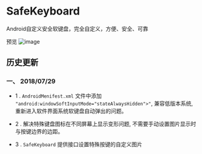 # **SafeKeyboard**
Android自定义安全软键盘，完全自定义，方便、安全、可靠

预览
![image](https://img-blog.csdn.net/20180516102718149)

## **历史更新**
### 一、 2018/07/29
* 1 . `AndroidMenifest.xml` 文件中添加 `"android:windowSoftInputMode="stateAlwaysHidden">"`, 兼容低版本系统, 重新进入软件界面系统软键盘自动弹出的问题。

* 2 . 解决特殊键盘图标在不同屏幕上显示变形问题, 不需要手动设置图片显示时与按键边界的边距。
* 3 . `SafeKeyboard` 提供接口设置特殊按键的自定义图片
